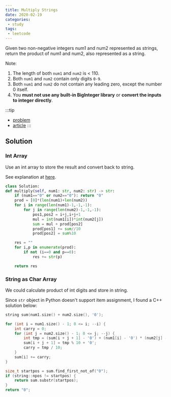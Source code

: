 ```yaml
---
title: Multiply Strings
date: 2020-02-19
categories:
 - study
tags:
 - leetcode
---
```


Given two non-negative integers num1 and num2 represented as strings, return the product of num1 and num2, also represented as a string.

Note:

1. The length of both `num1` and `num2` is < 110.
2. Both `num1` and `num2` contain only digits `0-9`.
3. Both `num1` and `num2` do not contain any leading zero, except the number 0 itself.
4. You **must not use any built-in BigInteger library** or **convert the inputs to integer directly**.

<!-- more -->

:::tip

- [problem](https://leetcode.com/problems/multiply-strings/)
- [article](https://leetcode.com/articles/multiply-strings/)
:::

## Solution

### Int Array

Use an int array to store the result and convert back to string.

See explanation at [here](https://leetcode.com/problems/multiply-strings/discuss/17605/Easiest-JAVA-Solution-with-Graph-Explanation).

```python
class Solution:
def multiply(self, num1: str, num2: str) -> str:
    if (num1=="0" or num2=="0"): return "0"
    prod = [0]*(len(num1)+len(num2))
    for i in range(len(num1)-1,-1,-1):
        for j in range(len(num2)-1,-1,-1):
            pos1,pos2 = i+j,i+j+1
            mul = int(num1[i])*int(num2[j])
            sum = mul + prod[pos2]
            prod[pos1] += sum//10
            prod[pos2] = sum%10

    res = ""
    for i,p in enumerate(prod):
        if not (i==0 and p==0):
            res += str(p)

    return res
```

### String as Char Array

We could calculate product of int digits and store in string.

Since `str` object in Python doesn't support item assignment, I found a C++ solution below:

```Cpp
string sum(num1.size() + num2.size(), '0');

for (int i = num1.size() - 1; 0 <= i; --i) {
    int carry = 0;
    for (int j = num2.size() - 1; 0 <= j; --j) {
        int tmp = (sum[i + j + 1] - '0') + (num1[i] - '0') * (num2[j] - '0') + carry;
        sum[i + j + 1] = tmp % 10 + '0';
        carry = tmp / 10;
    }
    sum[i] += carry;
}

size_t startpos = sum.find_first_not_of("0");
if (string::npos != startpos) {
    return sum.substr(startpos);
}
return "0";
```
